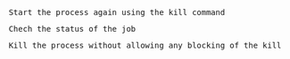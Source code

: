 <pre> Start the process again using the kill command</pre>

<pre> Chech the status of the job </pre>

<pre> Kill the process without allowing any blocking of the kill command  </pre>

